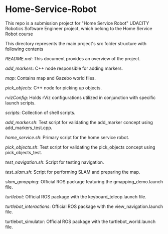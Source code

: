 # Home-Service-Robot
This repo is a submission project for "Home Service Robot" UDACITY Robotics Software Engineer project, which belong to the Home Service Robot course

This directory represents the main project's src folder structure with following contents

  _README.md_: This document provides an overview of the project.

  _add_markers_: C++ node responsible for adding markers.

  _map_: Contains map and Gazebo world files.

  _pick_objects_: C++ node for picking up objects.

  _rvizConfig_: Holds rViz configurations utilized in conjunction with specific launch scripts.

  _scripts_: Collection of shell scripts.

  _add_marker.sh_: Test script for validating the add_marker concept using add_markers_test.cpp.

  _home_service.sh_: Primary script for the home service robot.

  _pick_objects.sh_: Test script for validating the pick_objects concept using pick_objects_test.

  _test_navigation.sh_: Script for testing navigation.

  _test_slam.sh_: Script for performing SLAM and preparing the map.

  _slam_gmapping_: Official ROS package featuring the gmapping_demo.launch file.

  _turtlebot_: Official ROS package with the keyboard_teleop.launch file.

  _turtlebot_interactions_: Official ROS package with the view_navigation.launch file.

turtlebot_simulator: Official ROS package with the turtlebot_world.launch file.
